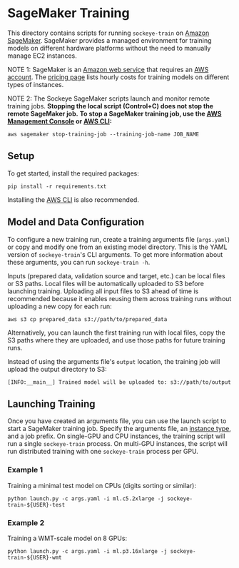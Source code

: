 # SageMaker Training

This directory contains scripts for running `sockeye-train` on [Amazon SageMaker](https://aws.amazon.com/sagemaker/).
SageMaker provides a managed environment for training models on different hardware platforms without the need to manually manage EC2 instances.

NOTE 1: SageMaker is an [Amazon web service](https://aws.amazon.com/) that requires an [AWS account](https://aws.amazon.com/premiumsupport/knowledge-center/create-and-activate-aws-account/).
The [pricing page](https://aws.amazon.com/sagemaker/pricing/) lists hourly costs for training models on different types of instances.

NOTE 2: The Sockeye SageMaker scripts launch and monitor remote training jobs.
**Stopping the local script (Control+C) does not stop the remote SageMaker job.**
**To stop a SageMaker training job, use the [AWS Management Console](https://aws.amazon.com/console/) or [AWS CLI](https://aws.amazon.com/cli/):**

```
aws sagemaker stop-training-job --training-job-name JOB_NAME
```

## Setup

To get started, install the required packages:

```
pip install -r requirements.txt
```

Installing the [AWS CLI](https://aws.amazon.com/cli/) is also recommended.

## Model and Data Configuration

To configure a new training run, create a training arguments file (`args.yaml`) or copy and modify one from an existing model directory.
This is the YAML version of `sockeye-train`'s CLI arguments.
To get more information about these arguments, you can run `sockeye-train -h`.

Inputs (prepared data, validation source and target, etc.) can be local files or S3 paths.
Local files will be automatically uploaded to S3 before launching training.
Uploading all input files to S3 ahead of time is recommended because it enables reusing them across training runs without uploading a new copy for each run:

```
aws s3 cp prepared_data s3://path/to/prepared_data
```

Alternatively, you can launch the first training run with local files, copy the S3 paths where they are uploaded, and use those paths for future training runs.

Instead of using the arguments file's `output` location, the training job will upload the output directory to S3:

```
[INFO:__main__] Trained model will be uploaded to: s3://path/to/output
```

## Launching Training

Once you have created an arguments file, you can use the launch script to start a SageMaker training job.
Specify the arguments file, an [instance type](https://aws.amazon.com/sagemaker/pricing/), and a job prefix.
On single-GPU and CPU instances, the training script will run a single `sockeye-train` process.
On multi-GPU instances, the script will run distributed training with one `sockeye-train` process per GPU.

### Example 1

Training a minimal test model on CPUs (digits sorting or similar):

```
python launch.py -c args.yaml -i ml.c5.2xlarge -j sockeye-train-${USER}-test
```

### Example 2

Training a WMT-scale model on 8 GPUs:

```
python launch.py -c args.yaml -i ml.p3.16xlarge -j sockeye-train-${USER}-wmt
```
